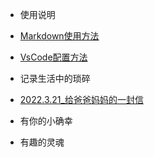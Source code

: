 -  使用说明

  - [Markdown使用方法](MarkdownKnowledge.md)
  - [VsCode配置方法](APPsInVScode.md)

- 记录生活中的琐碎
 - [2022.3.21_给爸爸妈妈的一封信](Letter.md)
- 有你的小确幸
- 有趣的灵魂